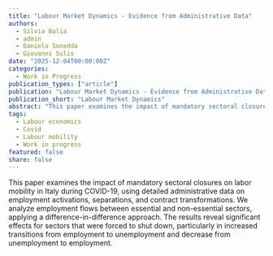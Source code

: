```yaml
---
title: "Labour Market Dynamics - Evidence from Administrative Data"
authors:
  - Silvia Balia
  - admin
  - Daniela Sonedda
  - Giovanni Sulis
date: "2025-12-04T00:00:00Z"
categories:
  - Work in Progress
publication_types: ["article"]
publication: "Labour Market Dynamics - Evidence from Administrative Data"
publication_short: "Labour Market Dynamics"
abstract: "This paper examines the impact of mandatory sectoral closures on labor mobility in Italy during COVID-19, using detailed administrative data on employment activations, separations, and contract transformations. We analyze employment flows between essential and non-essential sectors, applying propensity score matching and a weighted difference-in-difference approach. The results reveal significant effects for sectors that were forced to shut down, particularly in increased transitions from employment to unemployment and decrease from unemployment to employment."
tags:
  - Labour economics
  - Covid
  - Labour mobility
  - Work in progress
featured: false
share: false
---
```


This paper examines the impact of mandatory sectoral closures on labor mobility in Italy during COVID-19, using detailed administrative data on employment activations, separations, and contract transformations. We analyze employment flows between essential and non-essential sectors, applying a difference-in-difference approach. The results reveal significant effects for sectors that were forced to shut down, particularly in increased transitions from employment to unemployment and decrease from unemployment to employment.



